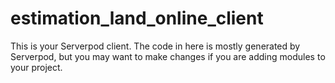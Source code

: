 # estimation_land_online_client

This is your Serverpod client. The code in here is mostly generated by
Serverpod, but you may want to make changes if you are adding modules to your
project.

